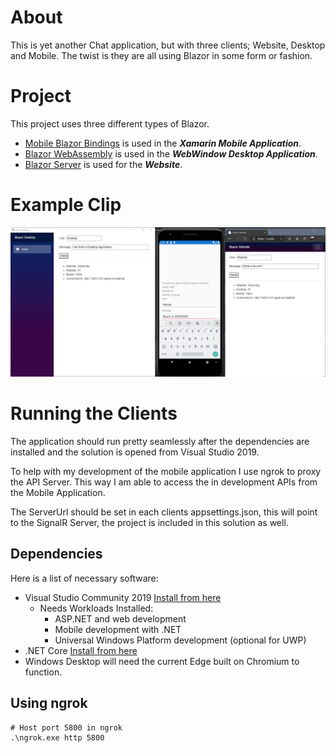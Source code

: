 # About

This is yet another Chat application, but with three clients; Website, Desktop and Mobile. The twist is they are all using Blazor in some form or fashion.

# Project

This project uses three different types of Blazor.

- [Mobile Blazor Bindings](https://docs.microsoft.com/en-us/mobile-blazor-bindings/) is used in the ***Xamarin Mobile Application***.
- [Blazor WebAssembly](https://docs.microsoft.com/en-us/aspnet/core/blazor/hosting-models?view=aspnetcore-3.1#blazor-webassembly) is used in the ***WebWindow Desktop Application***.
- [Blazor Server](https://docs.microsoft.com/en-us/aspnet/core/blazor/hosting-models?view=aspnetcore-3.1#blazor-server) is used for the ***Website***.


# Example Clip

![GIF showing the different clients interconnected with the same service layer.](image/example.gif)

# Running the Clients

The application should run pretty seamlessly after the dependencies are installed and the solution is opened from Visual Studio 2019.  

To help with my development of the mobile application I use ngrok to proxy the API Server.
This way I am able to access the in development APIs from the Mobile Application. 

The ServerUrl should be set in each clients appsettings.json, this will point to the SignalR Server, the project is included in this solution as well.

## Dependencies

Here is a list of necessary software:
- Visual Studio Community 2019 [Install from here](https://visualstudio.microsoft.com/vs/)
	- Needs Workloads Installed:
		- ASP.NET and web development
		- Mobile development with .NET
		- Universal Windows Platform development (optional for UWP) 
- .NET Core [Install from here](https://dotnet.microsoft.com/download/dotnet-core)
- Windows Desktop will need the current Edge built on Chromium to function.

## Using ngrok

~~~
# Host port 5800 in ngrok
.\ngrok.exe http 5800
~~~
